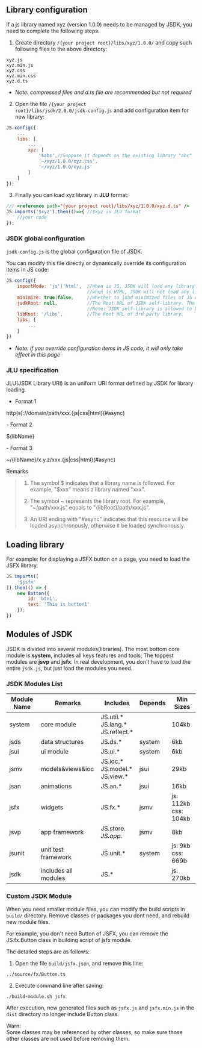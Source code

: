 
## Library configuration
If a js library named xyz (version 1.0.0) needs to be managed by JSDK, you need to complete the following steps.

1. Create directory <code>/{your project root}/libs/xyz/1.0.0/</code> and copy such following files to the above directory:

```
xyz.js
xyz.min.js
xyz.css
xyz.min.css
xyz.d.ts
```
- *Note: compressed files and d.ts file are recommended but not required*

2. Open the file <code>/{your project root}/libs/jsdk/2.0.0/jsdk-config.js</code> and add configuration item for new library:

```javascript
JS.config({
    ...
    libs: [
        ...
        xyz: [
            '$abc',//Suppose it depends on the existing library "abc"
            '~/xyz/1.0.0/xyz.css',
            '~/xyz/1.0.0/xyz.js'
        ]
    ]
});
```

3. Finally you can load xyz library in <b>JLU</b> format:

```javascript
/// <reference path="{your project root}/libs/xyz/1.0.0/xyz.d.ts" /> 
JS.imports('$xyz').then(()=>{ //$xyz is JLU format
    //your code
});
```
### JSDK global configuration
<code>jsdk-config.js</code> is the global configuration file of JSDK.<br>

You can modify this file directly or dynamically override its configuration items in JS code:
```javascript
JS.config({
    importMode: 'js'|'html',  //When is JS, JSDK will load any library dynamically;
                              //when is HTML, JSDK will not load any library dynamically because any library was loaded statically in HTML.
    minimize: true|false,     //Whether to load minimized files of JS or CSS(load their ".min" file automatically)
    jsdkRoot: null,           //The Root URL of JSDK self-library. The default is null means JSDK deploy in the libRoot directory. 
                              //Note: JSDK self-library is allowed to be deployed outside the libRoot directory
    libRoot: '/libs',         //The Root URL of 3rd party library. 
    libs: {
        ...
    }
})    
```
- *Note: if you override configuration items in JS code, it will only take effect in this page*

### JLU specification
JLU(JSDK Library URI) is an uniform URI format defined by JSDK for library loading.

- Format 1
<p class="warn">
http(s)://domain/path/xxx.{js|css|html}(#async)
</p>
- Format 2
<p class="warn">
${libName}
</p>
- Format 3
<p class="warn">
~/{libName}/x.y.z/xxx.{js|css|html}(#async)
</p>

Remarks
> 1. The symbol $ indicates that a library name is followed. For example, "$xxx" means a library named "xxx".
>
> 2. The symbol ~ represents the library root. For example, "~/path/xxx.js" equals to "{libRoot}/path/xxx.js".
>
> 3. An URI ending with "#async" indicates that this resource will be loaded asynchronously, otherwise it be loaded synchronously.

## Loading library
For example: for displaying a JSFX button on a page, you need to load the JSFX library. 
```javascript
JS.imports([
    '$jsfx'
]).then(() => {
    new Button({
        id: 'btn1',
        text: 'This is button1'
    });
})    
```

## Modules of JSDK
JSDK is divided into several modules(libraries).
The most bottom core module is <b>system</b>, includes all keys features and tools;
The toppest modules are <b>jsvp</b> and <b>jsfx</b>. 
In real development, you don't have to load the entire <code>jsdk.js</code>, but just load the modules you need.

### JSDK Modules List
Module Name|Remarks|Includes|Depends|Min Sizes
---|---|---|---|---
system|core module|JS.util.* <br>JS.lang.* <br>JS.reflect.* ||104kb
jsds|data structures|JS.ds.* |system |6kb
jsui|ui module|JS.ui.* |system |6kb
jsmv|models&views&ioc|JS.ioc.* <br>JS.model.* <br>JS.view.* |jsui |29kb
jsan|animations|JS.an.* |jsui |16kb
jsfx|widgets |JS.fx.* |jsmv|js: 112kb<br>css: 104kb
jsvp|app framework|JS.store.*<br>JS.app.* |jsmv|8kb
jsunit|unit test framework|JS.unit.* |system|js: 9kb<br>css: 669b
jsdk|includes all modules|JS.* ||js: 270kb

### Custom JSDK Module 
When you need smaller module files, you can modify the build scripts in <code>build/</code> directory. 
Remove classes or packages you dont need, and rebuild new module files.

For example, you don't need Button of JSFX, you can remove the JS.fx.Button class in building script of jsfx module.

The detailed steps are as follows:
1. Open the file <code>build/jsfx.json</code>, and remove this line:

```
../source/fx/Button.ts
```

2. Execute command line after saving: 

```
./build-module.sh jsfx
```
After execution, new generated files such as <code>jsfx.js</code> and <code>jsfx.min.js</code> in the <code>dist</code> directory no longer include Button class.

<p class='tip'>
Warn:<br>
Some classes may be referenced by other classes, so make sure those other classes are not used before removing them.
</p>

